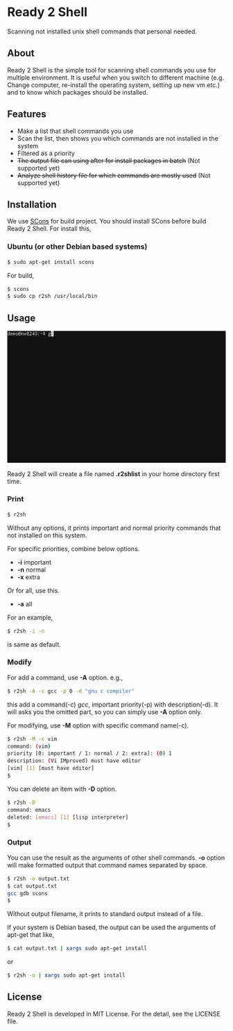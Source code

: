 Ready 2 Shell
=============
Scanning not installed unix shell commands that personal needed.

About
-----
Ready 2 Shell is the simple tool for scanning shell commands you use for multiple environment.
It is useful when you switch to different machine (e.g. Change computer, re-install the operating system, setting up new vm etc.) and to know which packages should be installed.

Features
--------
* Make a list that shell commands you use
* Scan the list, then shows you which commands are not installed in the system
* Filtered as a priority
* ~~The output file can using after for install packages in batch~~ (Not supported yet)
* ~~Analyze shell history file for which commands are mostly used~~ (Not supported yet)

Installation
------------
We use [SCons](http://scons.org) for build project. You should install SCons before build Ready 2 Shell.
For install this,
### Ubuntu (or other Debian based systems)
```sh
$ sudo apt-get install scons
```
For build,
```sh
$ scons
$ sudo cp r2sh /usr/local/bin
```

Usage
-----
![demo](https://raw.githubusercontent.com/hardboiled65/Ready-2-Shell/master/doc/r2shdemo.gif)

Ready 2 Shell will create a file named **.r2shlist** in your home directory first time.
### Print
```sh
$ r2sh
```
Without any options, it prints important and normal priority commands that not installed on this system.

For specific priorities, combine below options.
* **-i** important
* **-n** normal
* **-x** extra

Or for all, use this.
* **-a** all

For an example,
```sh
$ r2sh -i -n
```
is same as default.

### Modify
For add a command, use **-A** option. e.g.,
```sh
$ r2sh -A -c gcc -p 0 -d "gnu c compiler"
```
this add a command(-c) *gcc*, important priority(-p) with description(-d).
It will asks you the omitted part, so you can simply use **-A** option only.

For modifying, use **-M** option with specific command name(-c).
```sh
$ r2sh -M -c vim
command: (vim)
priority [0: important / 1: normal / 2: extra]: (0) 1
description: (Vi IMproved) must have editor
[vim] [1] [must have editor]
$ 
```

You can delete an item with **-D** option.
```sh
$ r2sh -D
command: emacs
deleted: [emacs] [1] [lisp interpreter]
$ 
```

### Output
You can use the result as the arguments of other shell commands.
**-o** option will make formatted output that command names separated by space.
```sh
$ r2sh -o output.txt
$ cat output.txt
gcc gdb scons
$ 
```
Without output filename, it prints to standard output instead of a file.

If your system is Debian based, the output can be used the arguments of apt-get that like,
```sh
$ cat output.txt | xargs sudo apt-get install
```
or
```sh
$ r2sh -o | xargs sudo apt-get install
```

License
-------
Ready 2 Shell is developed in MIT License. For the detail, see the LICENSE file.
